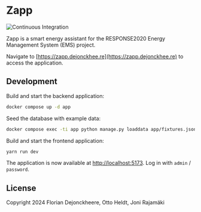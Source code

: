# Zapp

![Continuous Integration](https://github.com/floriandejonckheere/zapp/workflows/Continuous%20Integration/badge.svg)

Zapp is a smart energy assistant for the RESPONSE2020 Energy Management System (EMS) project.

Navigate to [https://zapp.dejonckhee.re](https://zapp.dejonckhee.re) to access the application.

## Development

Build and start the backend application:

```sh
docker compose up -d app
```

Seed the database with example data:

```sh
docker compose exec -ti app python manage.py loaddata app/fixtures.json app/users/fixtures.json app/infrastructure/fixtures.json
```

Build and start the frontend application:

```sh
yarn run dev
```

The application is now available at [http://localhost:5173](http://localhost:5173).
Log in with `admin` / `password`.

## License

Copyright 2024 Florian Dejonckheere, Otto Heldt, Joni Rajamäki
